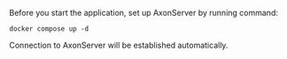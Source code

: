 Before you start the application, set up AxonServer by running command:
```
docker compose up -d
```

Connection to AxonServer will be established automatically.